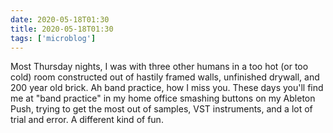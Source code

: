 ```yaml
---
date: 2020-05-18T01:30
title: 2020-05-18T01:30
tags: ['microblog']
---
```


Most Thursday nights, I was with three other humans in a too hot (or too cold) room constructed out of hastily framed walls, unfinished drywall, and 200 year old brick. Ah band practice, how I miss you. These days you'll find me at "band practice" in my home office smashing buttons on my Ableton Push, trying to get the most out of samples, VST instruments, and a lot of trial and error. A different kind of fun.
